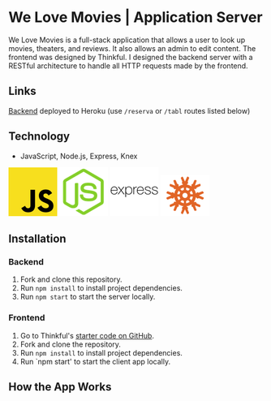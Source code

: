 # We Love Movies | Application Server

We Love Movies is a full-stack application that allows a user to look up movies, theaters, and reviews. It also allows an admin to edit content. The frontend was designed by Thinkful. I designed the backend server with a RESTful architecture to handle all HTTP requests made by the frontend.

## Links

[Backend](https://welovemovies-backend-brian.herokuapp.com/movies) deployed to Heroku (use `/reserva` or `/tabl` routes listed below)

## Technology

- JavaScript, Node.js, Express, Knex  
  
![Javascript icon](images/javascript.png)
![Node.js icon](images/node-js.png)
![Express icon](images/express.png)
![Knex icon](images/knex.png)  
  
## Installation

### Backend

1. Fork and clone this repository.
1. Run `npm install` to install project dependencies.
1. Run `npm start` to start the server locally.  

### Frontend

1. Go to Thinkful's [starter code on GitHub](https://github.com/Thinkful-Ed/starter-movie-front-end).
1. Fork and clone the repository.
1. Run `npm install` to install project dependencies.
1. Run `npm start' to start the client app locally.

## How the App Works

